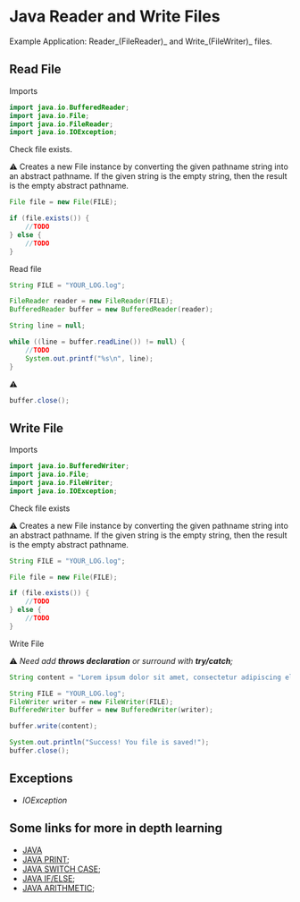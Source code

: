 # Java Reader and Write Files

Example Application: Reader_(FileReader)_ and Write_(FileWriter)_ files.

## Read File

Imports

```java
import java.io.BufferedReader;
import java.io.File;
import java.io.FileReader;
import java.io.IOException;
```

Check file exists.

:warning: Creates a new File instance by converting the given pathname string into an abstract pathname. If the given string is the empty string, then the result is the empty abstract pathname.

```java
File file = new File(FILE);

if (file.exists()) {
	//TODO
} else {
	//TODO
}
```

Read file

```java
String FILE = "YOUR_LOG.log";

FileReader reader = new FileReader(FILE);
BufferedReader buffer = new BufferedReader(reader);

String line = null;

while ((line = buffer.readLine()) != null) {
	//TODO
	System.out.printf("%s\n", line);
}

```

:warning: 

```java
buffer.close();
```


## Write File

Imports

```java
import java.io.BufferedWriter;
import java.io.File;
import java.io.FileWriter;
import java.io.IOException;
```

Check file exists

:warning: Creates a new File instance by converting the given pathname string into an abstract pathname. If the given string is the empty string, then the result is the empty abstract pathname.

```java
String FILE = "YOUR_LOG.log";

File file = new File(FILE);

if (file.exists()) {
	//TODO
} else {
	//TODO
}
```

Write File

:warning: _Need add **throws declaration** or surround with **try/catch**;_

```java
String content = "Lorem ipsum dolor sit amet, consectetur adipiscing elit.";

String FILE = "YOUR_LOG.log";
FileWriter writer = new FileWriter(FILE);
BufferedWriter buffer = new BufferedWriter(writer);

buffer.write(content);

System.out.println("Success! You file is saved!");
buffer.close();
```

## Exceptions

* _IOException_


## Some links for more in depth learning

* [JAVA](https://github.com/search?q=fefong%2Fjava)
* [JAVA PRINT](https://github.com/fefong/java_print);
* [JAVA SWITCH CASE](https://github.com/fefong/java_switch);
* [JAVA IF/ELSE](https://github.com/fefong/java_ifElse);
* [JAVA ARITHMETIC](https://github.com/fefong/java_calculator);
